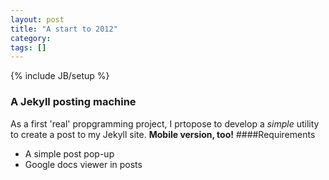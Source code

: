 ```yaml
---
layout: post
title: "A start to 2012"
category: 
tags: []
---
```

{% include JB/setup %}
###  A Jekyll posting machine
As a first 'real' propgramming project, I prtopose to develop a _simple_ utility to create a post to my Jekyll site. __Mobile version, too!__
####Requirements
* A simple post pop-up
* Google docs viewer in posts